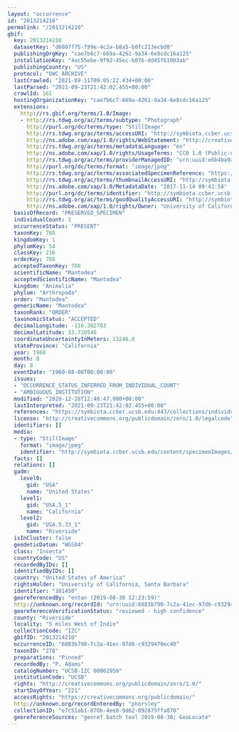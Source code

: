 ```yaml
---
layout: "occurrence"
id: "2013214210"
permalink: "/2013214210"
gbif:
  key: 2013214210
  datasetKey: "d6097f75-f99e-4c2a-b8a5-b0fc213ecbd0"
  publishingOrgKey: "cae7b6c7-669a-4261-9a34-6e8cdc16a125"
  installationKey: "4ec55ebe-9f92-45ec-b076-dd45f61003ab"
  publishingCountry: "US"
  protocol: "DWC_ARCHIVE"
  lastCrawled: "2021-09-11T09:05:22.434+00:00"
  lastParsed: "2021-09-23T21:42:02.455+00:00"
  crawlId: 161
  hostingOrganizationKey: "cae7b6c7-669a-4261-9a34-6e8cdc16a125"
  extensions:
    http://rs.gbif.org/terms/1.0/Image:
    - http://rs.tdwg.org/ac/terms/subtype: "Photograph"
      http://purl.org/dc/terms/type: "StillImage"
      http://rs.tdwg.org/ac/terms/accessURI: "http://symbiota.ccber.ucsb.edu/content/specimenImages/UCSB_IZC/UCSB-IZC00002/UCSB-IZC_00002958.jpg"
      http://ns.adobe.com/xap/1.0/rights/WebStatement: "http://creativecommons.org/publicdomain/zero/1.0/"
      http://rs.tdwg.org/ac/terms/metadataLanguage: "en"
      http://ns.adobe.com/xap/1.0/rights/UsageTerms: "CC0 1.0 (Public-domain)"
      http://rs.tdwg.org/ac/terms/providerManagedID: "urn:uuid:e6b4ba9a-b49c-4f78-bb57-dd663ff26bea"
      http://purl.org/dc/terms/format: "image/jpeg"
      http://rs.tdwg.org/ac/terms/associatedSpecimenReference: "https://symbiota.ccber.ucsb.edu:443/collections/individual/index.php?occid=101450"
      http://rs.tdwg.org/ac/terms/thumbnailAccessURI: "http://symbiota.ccber.ucsb.edu/content/specimenImages/UCSB_IZC/UCSB-IZC00002/UCSB-IZC_00002958_tn.jpg"
      http://ns.adobe.com/xap/1.0/MetadataDate: "2017-11-14 09:41:58"
      http://purl.org/dc/terms/identifier: "http://symbiota.ccber.ucsb.edu/content/specimenImages/UCSB_IZC/UCSB-IZC00002/UCSB-IZC_00002958.jpg"
      http://rs.tdwg.org/ac/terms/goodQualityAccessURI: "http://symbiota.ccber.ucsb.edu/content/specimenImages/UCSB_IZC/UCSB-IZC00002/UCSB-IZC_00002958.jpg"
      http://ns.adobe.com/xap/1.0/rights/Owner: "University of California, Santa Barbara"
  basisOfRecord: "PRESERVED_SPECIMEN"
  individualCount: 1
  occurrenceStatus: "PRESENT"
  taxonKey: 788
  kingdomKey: 1
  phylumKey: 54
  classKey: 216
  orderKey: 788
  acceptedTaxonKey: 788
  scientificName: "Mantodea"
  acceptedScientificName: "Mantodea"
  kingdom: "Animalia"
  phylum: "Arthropoda"
  order: "Mantodea"
  genericName: "Mantodea"
  taxonRank: "ORDER"
  taxonomicStatus: "ACCEPTED"
  decimalLongitude: -116.302783
  decimalLatitude: 33.720546
  coordinateUncertaintyInMeters: 13246.0
  stateProvince: "California"
  year: 1960
  month: 8
  day: 8
  eventDate: "1960-08-08T00:00:00"
  issues:
  - "OCCURRENCE_STATUS_INFERRED_FROM_INDIVIDUAL_COUNT"
  - "AMBIGUOUS_INSTITUTION"
  modified: "2020-12-28T12:48:47.000+00:00"
  lastInterpreted: "2021-09-23T21:42:02.455+00:00"
  references: "https://symbiota.ccber.ucsb.edu:443/collections/individual/index.php?occid=101450"
  license: "http://creativecommons.org/publicdomain/zero/1.0/legalcode"
  identifiers: []
  media:
  - type: "StillImage"
    format: "image/jpeg"
    identifier: "http://symbiota.ccber.ucsb.edu/content/specimenImages/UCSB_IZC/UCSB-IZC00002/UCSB-IZC_00002958.jpg"
  facts: []
  relations: []
  gadm:
    level0:
      gid: "USA"
      name: "United States"
    level1:
      gid: "USA.5_1"
      name: "California"
    level2:
      gid: "USA.5.33_1"
      name: "Riverside"
  isInCluster: false
  geodeticDatum: "WGS84"
  class: "Insecta"
  countryCode: "US"
  recordedByIDs: []
  identifiedByIDs: []
  country: "United States of America"
  rightsHolder: "University of California, Santa Barbara"
  identifier: "101450"
  georeferencedBy: "entan (2019-08-30 12:23:59)"
  http://unknown.org/recordId: "urn:uuid:6883b790-7c2a-41ec-97d6-c9329470ec40"
  georeferenceVerificationStatus: "reviewed - high confidence"
  county: "Riverside"
  locality: "5 miles West of Indio"
  collectionCode: "IZC"
  gbifID: "2013214210"
  occurrenceID: "6883b790-7c2a-41ec-97d6-c9329470ec40"
  taxonID: "278"
  preparations: "Pinned"
  recordedBy: "P. Adams"
  catalogNumber: "UCSB-IZC 00002958"
  institutionCode: "UCSB"
  rights: "http://creativecommons.org/publicdomain/zero/1.0/"
  startDayOfYear: "221"
  accessRights: "https://creativecommons.org/publicdomain/"
  http://unknown.org/recordEnteredBy: "phorsley"
  collectionID: "e7c51ab1-870b-4ee8-9d62-092875ffa870"
  georeferenceSources: "georef batch tool 2019-08-30; GeoLocate"
---
```

